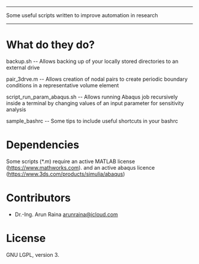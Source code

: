 ***********************************
Some useful scripts written to 
improve automation in research
***********************************


What do they do?
================
backup.sh -- Allows backing up of your locally stored directories to an external drive

pair_3drve.m -- Allows creation of nodal pairs to create periodic boundary conditions in a representative volume element

script_run_param_abaqus.sh -- Allows running Abaqus job recursively inside a terminal by changing values of an input parameter for sensitivity analysis

sample_bashrc -- Some tips to include useful shortcuts in your bashrc


Dependencies
============

Some scripts (*.m) require an active MATLAB license
(https://www.mathworks.com).
and an active abaqus licence
(https://www.3ds.com/products/simulia/abaqus)


Contributors
============

* Dr.-Ing. Arun Raina     arunraina@icloud.com

License
=======

GNU LGPL, version 3.